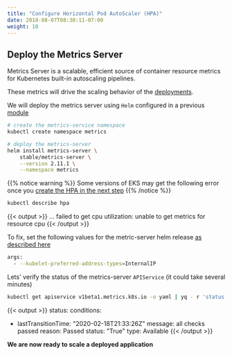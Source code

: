 ```yaml
---
title: "Configure Horizontal Pod AutoScaler (HPA)"
date: 2018-08-07T08:30:11-07:00
weight: 10
---
```


## Deploy the Metrics Server

Metrics Server is a scalable, efficient source of container resource metrics for Kubernetes built-in autoscaling pipelines.

These metrics will drive the scaling behavior of the [deployments](https://kubernetes.io/docs/concepts/workloads/controllers/deployment/).

We will deploy the metrics server using `Helm` configured in a previous [module](/beginner/060_helm/helm_intro/install/index.html)

```sh
# create the metrics-service namespace
kubectl create namespace metrics

# deploy the metrics-server
helm install metrics-server \
    stable/metrics-server \
    --version 2.11.1 \
    --namespace metrics
```

{{% notice warning %}}
Some versions of EKS may get the following error once you [create the HPA in the next step](https://eksworkshop.com/beginner/080_scaling/test_hpa/)
{{% /notice %}}

```bash
kubectl describe hpa
```

{{< output >}}
... failed to get cpu utilization: unable to get metrics for resource cpu
{{< /output >}}

To fix, set the following values for the metric-server helm release [as described here](https://dev.to/setevoy/kubernetes-running-metrics-server-in-aws-eks-for-a-kubernetes-pod-autoscaler-4m9)

```bash
args:
  - --kubelet-preferred-address-types=InternalIP
```

Lets' verify the status of the metrics-server `APIService` (it could take several minutes)

```bash
kubectl get apiservice v1beta1.metrics.k8s.io -o yaml | yq - r 'status'
```

{{< output >}}
status:
  conditions:
  - lastTransitionTime: "2020-02-18T21:33:26Z"
    message: all checks passed
    reason: Passed
    status: "True"
    type: Available
{{< /output >}}

**We are now ready to scale a deployed application**
